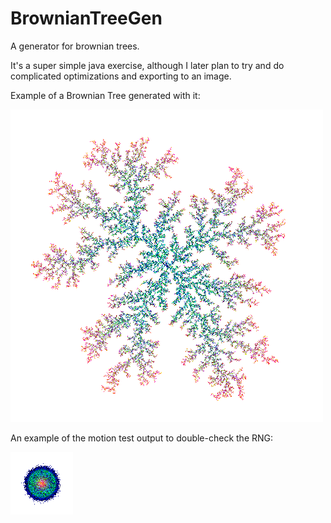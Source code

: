 # BrownianTreeGen

A generator for brownian trees.

It's a super simple java exercise, although I later plan to try and do complicated optimizations and exporting to an image.

Example of a Brownian Tree generated with it:

![Brownian Tree](https://raw.githubusercontent.com/MWelgemoedSA/BrownianTreeGen/master/ReadmeImages/BrownianTree.png)

An example of the motion test output to double-check the RNG:

![Motion test image](https://raw.githubusercontent.com/MWelgemoedSA/BrownianTreeGen/master/ReadmeImages/motionTest.png)

